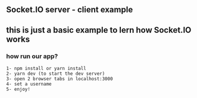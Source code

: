 ## Socket.IO server - client example
## this is just a basic example to lern how Socket.IO works 

### how run our app?

    1- npm install or yarn install
    2- yarn dev (to start the dev server)
    3- open 2 browser tabs in localhost:3000
    4- set a username 
    5- enjoy! 